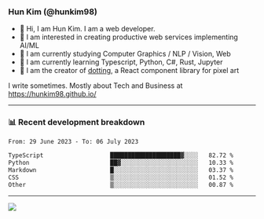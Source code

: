 ### Hun Kim (@hunkim98)

- 👋 Hi, I am Hun Kim. I am a web developer. 
- 🤔 I am interested in creating productive web services implementing AI/ML
- 🔭 I am currently studying Computer Graphics / NLP / Vision, Web 
- 🌱 I am currently learning Typescript, Python, C#, Rust, Jupyter
- 🎨 I am the creator of [dotting](hunkim98.github.io/dotting), a React component library for pixel art

I write sometimes. Mostly about Tech and Business at https://hunkim98.github.io/

---
### 📊 Recent development breakdown
<!--START_SECTION:waka-->

```txt
From: 29 June 2023 - To: 06 July 2023

TypeScript                   ████████████████████▓░░░░   82.72 %
Python                       ██▓░░░░░░░░░░░░░░░░░░░░░░   10.33 %
Markdown                     █░░░░░░░░░░░░░░░░░░░░░░░░   03.37 %
CSS                          ▒░░░░░░░░░░░░░░░░░░░░░░░░   01.52 %
Other                        ▒░░░░░░░░░░░░░░░░░░░░░░░░   00.87 %
```

<!--END_SECTION:waka-->
---

<!-- <div align='center'> -->
  <img align="center" src="https://github-readme-stats.vercel.app/api?username=hunkim98&theme=dark&show_icons=true"/>
<!-- </div> -->
<!--
**hunkim98/hunkim98** is a ✨ _special_ ✨ repository because its `README.md` (this file) appears on your GitHub profile.

Here are some ideas to get you started:

- 🔭 I’m currently working on ...
- 🌱 I’m currently learning ...
- 👯 I’m looking to collaborate on ...
- 🤔 I’m looking for help with ...
- 💬 Ask me about ...
- 📫 How to reach me: ...
- 😄 Pronouns: ...
- ⚡ Fun fact: ...
-->
